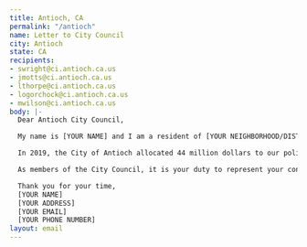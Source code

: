 ```yaml
---
title: Antioch, CA
permalink: "/antioch"
name: Letter to City Council
city: Antioch
state: CA
recipients:
- swright@ci.antioch.ca.us
- jmotts@ci.antioch.ca.us
- lthorpe@ci.antioch.ca.us
- logorchock@ci.antioch.ca.us
- mwilson@ci.antioch.ca.us
body: |-
  Dear Antioch City Council,

  My name is [YOUR NAME] and I am a resident of [YOUR NEIGHBORHOOD/DISTRICT]. I am writing to demand that the Antioch City Council adopt a budget that redirects funding away from the police and prioritizes community wellbeing.

  In 2019, the City of Antioch allocated 44 million dollars to our police system, in comparison to 4 million dollars directed towards community development. This disparity is unacceptable. I join the calls of those across the country and demand that the City Council defund the Antioch Police Department and re-allocate those funds towards programs that promote a safer and more equitable community, such as mental health services, affordable housing, and education.

  As members of the City Council, it is your duty to represent your constituents. I am urging you to completely revise the budget for the 2020-2021 fiscal year, in favor of a budget that reflects the actual needs of Antioch residents. As history has shown us, "reform" is not enough. We must take a hard look at the ways that the current system in place fails to serve, and in fact actively harms our community, and come together to reimagine the role of police in our city.

  Thank you for your time,
  [YOUR NAME]
  [YOUR ADDRESS]
  [YOUR EMAIL]
  [YOUR PHONE NUMBER]
layout: email
---
```


